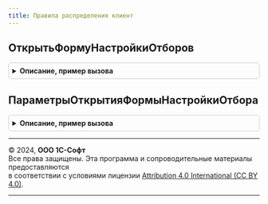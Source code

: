 ```yaml
---
title: Правила распределения клиент
---
```



## ОткрытьФормуНастройкиОтборов
<details style="margin: 1em 0; padding: 0.5em; border: 1px solid #ccc; border-radius: 6px;">

<summary style="font-weight: bold; cursor: pointer;">Описание, пример вызова</summary>

```bsl

// Открывает форму настройки отборов для правил распределения статей расходов.
// Параметры:
//	Форма - ФормаКлиентскогоПриложения - форма владелец из которой открывается настройка отбора.
//	ПараметрыОткрытия - см. ПараметрыОткрытияФормыНастройкиОтбора
Процедура ОткрытьФормуНастройкиОтборов(Форма, ПараметрыОткрытия) Экспорт
```

Пример вызова
```bsl
ПравилаРаспределенияКлиент.ОткрытьФормуНастройкиОтборов(Форма, ПараметрыОткрытия) 
```
</details>

## ПараметрыОткрытияФормыНастройкиОтбора
<details style="margin: 1em 0; padding: 0.5em; border: 1px solid #ccc; border-radius: 6px;">

<summary style="font-weight: bold; cursor: pointer;">Описание, пример вызова</summary>

```bsl

// Конструктор параметров открытия формы настройки отборов постатейных расходов.
// Возвращаемое значение:
//	Структура - параметры открытия.
Функция ПараметрыОткрытияФормыНастройкиОтбора() Экспорт
```

Пример вызова
```bsl
Результат = ПравилаРаспределенияКлиент.ПараметрыОткрытияФормыНастройкиОтбора() 
```
</details>

---

© 2024, **ООО 1С-Софт**  
Все права защищены. Эта программа и сопроводительные материалы предоставляются  
в соответствии с условиями лицензии [Attribution 4.0 International (CC BY 4.0)](https://creativecommons.org/licenses/by/4.0/legalcode).

---
